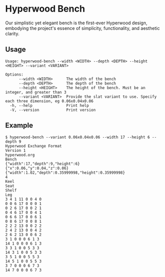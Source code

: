 # Hyperwood Bench
Our simplistic yet elegant bench is the first-ever Hyperwood design, embodying the project's essence of simplicity, functionality, and aesthetic clarity.

## Usage
```
Usage: hyperwood-bench --width <WIDTH> --depth <DEPTH> --height <HEIGHT> --variant <VARIANT>

Options:
      --width <WIDTH>      The width of the bench
      --depth <DEPTH>      The depth of the bench
      --height <HEIGHT>    The height of the bench. Must be an integer, and greater than 3
      --variant <VARIANT>  Provide the slat variant to use. Specify each three dimension, eg 0.06x0.04x0.06
  -h, --help               Print help
  -V, --version            Print version
```

## Example
```
$ hyperwood-bench --variant 0.06x0.04x0.06 --width 17 --height 6 --depth 9
Hyperwood Exchange Format
Version 1
hyperwood.org
Bench
{"width":17,"depth":9,"height":6}
{"x":0.06,"y":0.04,"z":0.06}
{"width":1.02,"depth":0.35999998,"height":0.35999998}
4
Keel
Seat
Shelf
Leg
3 4 1 11 0 0 4 0
0 0 6 17 0 0 0 1
0 2 6 17 0 0 2 1
0 4 6 17 0 0 4 1
0 6 6 17 0 0 6 1
0 8 6 17 0 0 8 1
2 2 2 13 0 0 2 2
2 4 2 13 0 0 4 2
2 6 2 13 0 0 6 2
3 1 0 0 0 6 1 3
14 1 0 0 0 6 1 3
3 3 1 0 0 5 3 3
14 3 1 0 0 5 3 3
3 5 1 0 0 5 5 3
14 5 1 0 0 5 5 3
3 7 0 0 0 6 7 3
14 7 0 0 0 6 7 3
```
